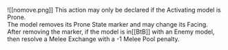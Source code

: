 ![[nomove.png]]
This action may only be declared if the Activating model is Prone.  
The model removes its Prone State marker and may change its Facing.  
After removing the marker, if the model is in[[BtB]] with an Enemy model, then resolve a Melee Exchange with a -1 Melee Pool penalty.